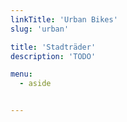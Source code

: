 ```yaml
---
linkTitle: 'Urban Bikes'
slug: 'urban'

title: 'Stadträder'
description: 'TODO'

menu:
  - aside


---
```

